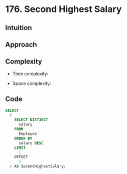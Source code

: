 # 176. Second Highest Salary

## Intuition

## Approach
<!-- Describe your approach to solving the problem. -->

## Complexity

- Time complexity:
<!-- Add your time complexity here, e.g. $$O(n)$$ -->

- Space complexity:
<!-- Add your space complexity here, e.g. $$O(n)$$ -->

## Code

```sql
SELECT
  (
    SELECT DISTINCT
      salary
    FROM
      Employee
    ORDER BY
      salary DESC
    LIMIT
      1
    OFFSET
      1
  ) AS SecondHighestSalary;
```
